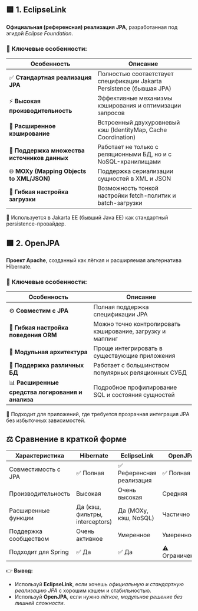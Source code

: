## 🟦 **1. EclipseLink**
**Официальная (референсная) реализация JPA**, разработанная под эгидой _Eclipse Foundation_.
### 🔹 Ключевые особенности:

|Особенность|Описание|
|---|---|
|✅ **Стандартная реализация JPA**|Полностью соответствует спецификации Jakarta Persistence (бывшая JPA)|
|⚡ **Высокая производительность**|Эффективные механизмы кэширования и оптимизации запросов|
|💾 **Расширенное кэширование**|Встроенный двухуровневый кэш (IdentityMap, Cache Coordination)|
|🔄 **Поддержка множества источников данных**|Работает не только с реляционными БД, но и с NoSQL-хранилищами|
|🌐 **MOXy (Mapping Objects to XML/JSON)**|Поддержка сериализации сущностей в XML и JSON|
|🧩 **Гибкая настройка загрузки**|Возможность тонкой настройки fetch-политик и batch-загрузки|
📍 Используется в Jakarta EE (бывший Java EE) как стандартный persistence-провайдер.
## 🟩 **2. OpenJPA**
**Проект Apache**, созданный как лёгкая и расширяемая альтернатива Hibernate.
### 🔹 Ключевые особенности:

|Особенность|Описание|
|---|---|
|⚙️ **Совместим с JPA**|Полная поддержка спецификации JPA|
|🧠 **Гибкая настройка поведения ORM**|Можно точно контролировать кэширование, загрузку и маппинг|
|🧩 **Модульная архитектура**|Проще интегрировать в существующие приложения|
|🚀 **Поддержка различных БД**|Работает с большинством популярных реляционных СУБД|
|📊 **Расширенные средства логирования и анализа**|Подробное профилирование SQL и состояния сущностей|
📍 Подходит для приложений, где требуется прозрачная интеграция JPA без избыточных зависимостей.
## ⚖️ Сравнение в краткой форме

|Характеристика|**Hibernate**|**EclipseLink**|**OpenJPA**|
|---|---|---|---|
|Совместимость с JPA|✅ Полная|✅ Референсная реализация|✅ Полная|
|Производительность|Высокая|Очень высокая|Средняя|
|Расширенные функции|Да (кэш, фильтры, interceptors)|Да (MOXy, кэш, NoSQL)|Частично|
|Поддержка сообществом|Очень активное|Умеренное|Умеренное|
|Подходит для Spring|✅ Да|✅ Да|⚠️ Ограниченно|
👉 **Вывод:**
- Используй **EclipseLink**, если хочешь _официальную и стандартную реализацию JPA_ с хорошим кэшем и стабильностью.
- Используй **OpenJPA**, если нужно _лёгкое, модульное решение без лишней сложности_.